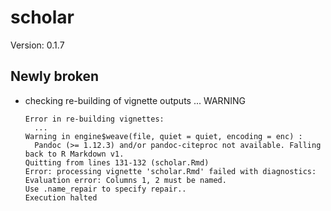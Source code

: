# scholar

Version: 0.1.7

## Newly broken

*   checking re-building of vignette outputs ... WARNING
    ```
    Error in re-building vignettes:
      ...
    Warning in engine$weave(file, quiet = quiet, encoding = enc) :
      Pandoc (>= 1.12.3) and/or pandoc-citeproc not available. Falling back to R Markdown v1.
    Quitting from lines 131-132 (scholar.Rmd) 
    Error: processing vignette 'scholar.Rmd' failed with diagnostics:
    Evaluation error: Columns 1, 2 must be named.
    Use .name_repair to specify repair..
    Execution halted
    ```

